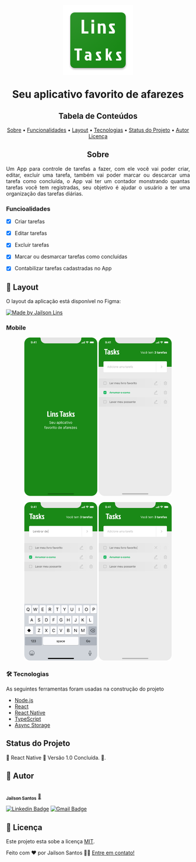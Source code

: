 <h1 align="center">
  <img alt="LinsTasks" title="#LinsTasks" src="./src/assets/logotipo.png" />
  <p align="center">Seu aplicativo favorito de afarezes</p>
</h1>

<h2 align="center">Tabela de Conteúdos</h2>

<p align="center">
 <a href="#sobre">Sobre</a> •
 <a href="#funcionalidades">Funcionalidades</a> •
 <a href="#layout">Layout</a> •
 <a href="#tecnologias">Tecnologias</a> • 
 <a href="#status">Status do Projeto</a> • 
 <a href="#autor">Autor</a>
 <a href="#licenca">Licença</a>
</p>

<h2 align="center" id="sobre">Sobre</h2>

<p align="justify">Um App para controle de tarefas a fazer, com ele você vai poder criar, editar, excluir uma tarefa, também vai poder marcar ou descarcar uma tarefa como concluída, o App vai ter um contador monstrando quantas tarefas você tem registradas, seu objetivo é ajudar  o usuário a ter uma organização das tarefas diárias.</p>

<h3 align="left" id="funcionalidades">Funcioalidades</h3>

- [x] Criar tarefas
- [x] Editar tarefas
- [x] Excluir tarefas
- [x] Marcar ou desmarcar tarefas como concluídas
- [x] Contabilizar tarefas cadastradas no App


<h2 align="left" id="layout">🎨 Layout</h2>

<p align="justify">O layout da aplicação está disponível no Figma:</p>

<a href="https://www.figma.com/file/sC1HJjTXMzghZdrFw6uuVO/Lins-Tasks?node-id=10485%3A499">
  <img alt="Made by Jailson Lins" src="https://img.shields.io/badge/Acessar%20Layout-FIGMA-green">
</a>


<h3 align="left" id="layout">Mobile</h3>

<p align="center">
  <img alt="LinsTasksSplash" title="#LinsTasksSplash" src="./src/assets/splash.png" width="200px">
  <img alt="LinsTasksHome" title="#LinsTasksHome" src="./src/assets/home.png" width="200px">
</p>
<p align="center">
  <img alt="LinsTasksDigitando" title="#LinsTasksDigitando" src="./src/assets/digitando.png" width="200px">
  <img alt="LinsTasksEditar" title="#LinsTasksEditar" src="./src/assets/editar.png" width="200px">
</p>
<h3 align="left" id="tecnologias">🛠 Tecnologias</h3>

<p align="justify">As seguintes ferramentas foram usadas na construção do projeto</p>

- [Node.js](https://nodejs.org/en/)
- [React](https://pt-br.reactjs.org/)
- [React Native](https://reactnative.dev/)
- [TypeScript](https://www.typescriptlang.org/)
- [Async Storage](https://react-native-async-storage.github.io/async-storage/docs/install)

<h2 align="left" id="status">Status do Projeto</h2>

<p align="left"> 
	🚧  React Native 🚀 Versão 1.0 Concluída.  🚧.
</p>


<h2 align="left" id="autor">🦸 Autor</h2>

<a href="https://github.com/JailsonSantos">
 <img style="border-radius: 50%;" src="https://avatars.githubusercontent.com/u/11697713?s=96&v=4" width="100px;" alt=""/>
 <br />
 <sub><b>Jailson Santos</b></sub></a> <a href="https://www.linkedin.com/in/jailson-santos-726395104/" title="Jailson Santos">🚀</a>
 <br />

[![Linkedin Badge](https://img.shields.io/badge/-Jailson-blue?style=flat-square&logo=Linkedin&logoColor=white&link=https://www.linkedin.com/in/jailson-santos-726395104/)](https://www.linkedin.com/in/jailson-santos-726395104/) 
[![Gmail Badge](https://img.shields.io/badge/-jailson.ads007@gmail.com-c14438?style=flat-square&logo=Gmail&logoColor=white&link=mailto:jailson.ads007@gmail.com)](mailto:jailson.ads007@gmail.com)



<h2 align="left" id="licenca">📝 Licença</h2>

Este projeto esta sobe a licença [MIT](./LICENSE).

Feito com ❤️ por Jailson Santos 👋🏽 [Entre em contato!](https://www.linkedin.com/in/jailson-santos-726395104/)
